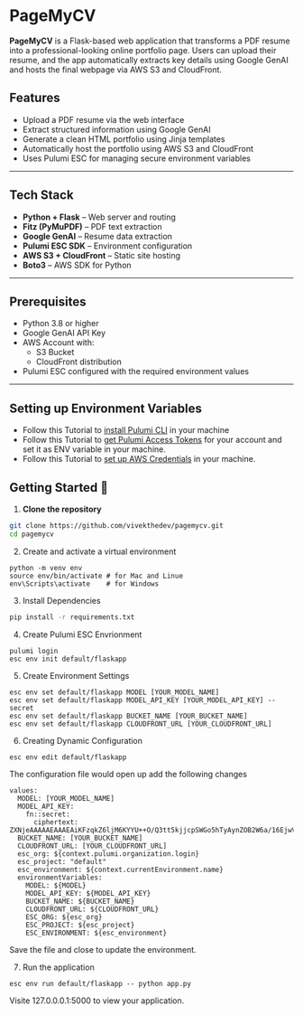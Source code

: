 # PageMyCV

**PageMyCV** is a Flask-based web application that transforms a PDF resume into a professional-looking online portfolio page. Users can upload their resume, and the app automatically extracts key details using Google GenAI and hosts the final webpage via AWS S3 and CloudFront.

## Features

- Upload a PDF resume via the web interface
- Extract structured information using Google GenAI
- Generate a clean HTML portfolio using Jinja templates
- Automatically host the portfolio using AWS S3 and CloudFront
- Uses Pulumi ESC for managing secure environment variables

---

## Tech Stack

- **Python + Flask** – Web server and routing
- **Fitz (PyMuPDF)** – PDF text extraction
- **Google GenAI** – Resume data extraction
- **Pulumi ESC SDK** – Environment configuration
- **AWS S3 + CloudFront** – Static site hosting
- **Boto3** – AWS SDK for Python

---

## Prerequisites

- Python 3.8 or higher
- Google GenAI API Key
- AWS Account with:
  - S3 Bucket
  - CloudFront distribution
- Pulumi ESC configured with the required environment values

---

## Setting up Environment Variables

- Follow this Tutorial to [install Pulumi CLI](https://www.pulumi.com/docs/esc/download-install/) in your machine
- Follow this Tutorial to [get Pulumi Access Tokens](https://www.pulumi.com/docs/pulumi-cloud/access-management/access-tokens/#creating-personal-access-tokens) for your account and set it as ENV variable in your machine.
- Follow this Tutorial to [set up AWS Credentials](https://boto3.amazonaws.com/v1/documentation/api/latest/guide/quickstart.html#configuration) in your machine.

## Getting Started 🚀

1. **Clone the repository**

```bash
git clone https://github.com/vivekthedev/pagemycv.git
cd pagemycv
```

2. Create and activate a virtual environment

```
python -m venv env
source env/bin/activate # for Mac and Linue
env\Scripts\activate    # for Windows
```

3. Install Dependencies

```bash
pip install -r requirements.txt
```

4. Create Pulumi ESC Envrionment

```
pulumi login
esc env init default/flaskapp
```

5. Create Environment Settings

```
esc env set default/flaskapp MODEL [YOUR_MODEL_NAME]
esc env set default/flaskapp MODEL_API_KEY [YOUR_MODEL_API_KEY] --secret
esc env set default/flaskapp BUCKET_NAME [YOUR_BUCKET_NAME]
esc env set default/flaskapp CLOUDFRONT_URL [YOUR_CLOUDFRONT_URL]
```

6. Creating Dynamic Configuration

```
esc env edit default/flaskapp
```
The configuration file would open up add the following changes 

```
values:
  MODEL: [YOUR_MODEL_NAME]
  MODEL_API_KEY:
    fn::secret:
      ciphertext: ZXNjeAAAAAEAAAEAiKFzqkZ6ljM6KYYU++O/Q3tt5kjjcpSWGo5hTyAynZOB2W6a/16EjwVubemQxfay1rqSQYIY2hWVv1qhuqIK7wL0VYTGHZo=
  BUCKET_NAME: [YOUR_BUCKET_NAME]
  CLOUDFRONT_URL: [YOUR_CLOUDFRONT_URL]
  esc_org: ${context.pulumi.organization.login}         
  esc_project: "default"                                
  esc_environment: ${context.currentEnvironment.name}   
  environmentVariables:                                 
    MODEL: ${MODEL}                                     
    MODEL_API_KEY: ${MODEL_API_KEY}
    BUCKET_NAME: ${BUCKET_NAME}
    CLOUDFRONT_URL: ${CLOUDFRONT_URL}
    ESC_ORG: ${esc_org}
    ESC_PROJECT: ${esc_project}
    ESC_ENVIRONMENT: ${esc_environment}
```
Save the file and close to update the environment.

7. Run the application

```
esc env run default/flaskapp -- python app.py
```

Visite 127.0.0.0.1:5000 to view your application.
